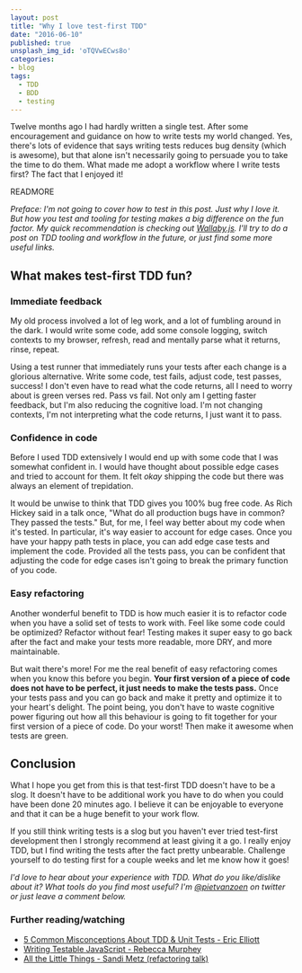 ```yaml
---
layout: post
title: "Why I love test-first TDD"
date: "2016-06-10"
published: true
unsplash_img_id: 'oTQVwECws8o'
categories:
- blog
tags:
  - TDD
  - BDD
  - testing
---
```


Twelve months ago I had hardly written a single test. After some encouragement and guidance on how to write tests my world changed. Yes, there's lots of evidence that says writing tests reduces bug density (which is awesome), but that alone isn't necessarily going to persuade you to take the time to do them. What made me adopt a workflow where I write tests first? The fact that I enjoyed it!

READMORE

_Preface: I'm not going to cover how to test in this post. Just why I love it. But how you test and tooling for testing makes a big difference on the fun factor. My quick recommendation is checking out [Wallaby.js](https://wallabyjs.com/). I'll try to do a post on TDD tooling and workflow in the future, or just find some more useful links._

## What makes test-first TDD fun?

### Immediate feedback

My old process involved a lot of leg work, and a lot of fumbling around in the dark. I would write some code, add some console logging, switch contexts to my browser, refresh, read and mentally parse what it returns, rinse, repeat.

Using a test runner that immediately runs your tests after each change is a glorious alternative. Write some code, test fails, adjust code, test passes, success! I don't even have to read what the code returns, all I need to worry about is green verses red. Pass vs fail. Not only am I getting faster feedback, but I'm also reducing the cognitive load. I'm not changing contexts, I'm not interpreting what the code returns, I just want it to pass.

### Confidence in code

Before I used TDD extensively I would end up with some code that I was somewhat confident in. I would have thought about possible edge cases and tried to account for them. It felt _okay_ shipping the code but there was always an element of trepidation.

It would be unwise to think that TDD gives you 100% bug free code. As Rich Hickey said in a talk once, "What do all production bugs have in common? They passed the tests." But, for me, I feel way better about my code when it's tested. In particular, it's way easier to account for edge cases. Once you have your happy path tests in place, you can add edge case tests and implement the code. Provided all the tests pass, you can be confident that adjusting the code for edge cases isn't going to break the primary function of you code.

### Easy refactoring

Another wonderful benefit to TDD is how much easier it is to refactor code when you have a solid set of tests to work with. Feel like some code could be optimized? Refactor without fear! Testing makes it super easy to go back after the fact and make your tests more readable, more DRY, and more maintainable.

But wait there's more! For me the real benefit of easy refactoring comes when you know this before you begin. **Your first version of a piece of code does not have to be perfect, it just needs to make the tests pass.** Once your tests pass and you can go back and make it pretty and optimize it to your heart's delight. The point being, you don't have to waste cognitive power figuring out how all this behaviour is going to fit together for your first version of a piece of code. Do your worst! Then make it awesome when tests are green.

## Conclusion

What I hope you get from this is that test-first TDD doesn't have to be a slog. It doesn't have to be additional work you have to do when you could have been done 20 minutes ago. I believe it can be enjoyable to everyone and that it can be a huge benefit to your work flow.

If you still think writing tests is a slog but you haven't ever tried test-first development then I strongly recommend at least giving it a go. I really enjoy TDD, but I find writing the tests after the fact pretty unbearable. Challenge yourself to do testing first for a couple weeks and let me know how it goes!

_I'd love to hear about your experience with TDD. What do you like/dislike about it? What tools do you find most useful? I'm [@pietvanzoen](https://twitter.com/pietvanzoen) on twitter or just leave a comment below._

### Further reading/watching
- [5 Common Misconceptions About TDD & Unit Tests - Eric Elliott](https://medium.com/javascript-scene/5-common-misconceptions-about-tdd-unit-tests-863d5beb3ce9#.i0eyob6as)
- [Writing Testable JavaScript - Rebecca Murphey](http://alistapart.com/article/writing-testable-javascript)
- [All the Little Things - Sandi Metz (refactoring talk)](https://www.youtube.com/watch?v=8bZh5LMaSmE)
